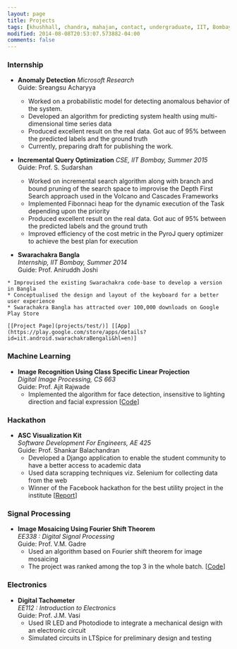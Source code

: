 ```yaml
---
layout: page
title: Projects
tags: [khushhall, chandra, mahajan, contact, undergraduate, IIT, Bombay, Microsoft Research]
modified: 2014-08-08T20:53:07.573882-04:00
comments: false
---
```


<!-- My interests broadly lie in the fields of computer vision, image processing, machine learning and natural language processing.
I recently got interested in understanding the semantic relatedness of words better with the help of vision.
Such a multi-modal analysis allows us to learn complementary semantics from both text and vision.

### Publications
1. **Satwik Kottur**\*, Ramakrishna Vedantam\*, Jos&eacute; M. F. Moura, Devi Parikh  
\* equal contribution  
[Visual Word2vec (vis-w2v): Learning Visually grounded Word Embeddings Using Abstract Scenes]()  
*IEEE Conference on Computer Vision and Pattern Recognition (CVPR), 2016.*  
[Project Page] [[ArXiv](http://arxiv.org/abs/1511.07067)]

2. Manzil Zaheer, Micheal Wick, **Satwik Kottur**, Jean-Baptiste Tristan  
[Comparing Gibbs, EM and SEM for MAP Inference in Mixture Models]()  
*OPT: NIPS Workshop on Optimization for Machine Learning, 2015.*  
[[Paper](/reports/NIPSW-SEM-2015.pdf){:target="_blank"}]

3. Evgeny Toropov, Liangyan Gui, Shanghang Zhang, **Satwik Kottur**, Jos&eacute; M. F. Moura  
[Traffic Flow from a Low Frame Rate City Camera]()  
*Big Data Processing and Analysis (special session) in IEEE International Conference on Image Processing (ICIP), 2015.*  
[[Paper](/reports/ICIP-2015.pdf){:target="_blank"}]

----- -->

### Internship

* **Anomaly Detection** 
*Microsoft Research*  
Guide: Sreangsu Acharyya
	* Worked on a probabilistic model for detecting anomalous behavior of the system.
	* Developed an algorithm for predicting system health using multi-dimensional time series data
	* Produced excellent result on the real data. Got auc of 95% between the predicted labels and the ground truth
	* Currently, preparing draft for publishing the work.


* **Incremental Query Optimization** 
*CSE, IIT Bombay, Summer 2015*  
Guide: Prof. S. Sudarshan
	* Worked on incremental search algorithm along with branch and bound pruning of the search space to improvise the Depth First Search approach used in the Volcano and Cascades Frameworks
	* Implemented Fibonnaci heap for the dynamic execution of the Task depending upon the priority
	* Produced excellent result on the real data. Got auc of 95% between the predicted labels and the ground truth
	* Improved efficiency of the cost metric in the PyroJ query optimizer to achieve the best plan for execution


* **Swarachakra Bangla**  
*Internship, IIT Bombay, Summer 2014*  
Guide: Prof. Aniruddh Joshi  
<!-- **Description:** -->
	* Improvised the existing Swarachakra code-base to develop a version in Bangla
	* Conceptualised the design and layout of the keyboard for a better user experience
	* Swarachakra Bangla has attracted over 100,000 downloads on Google Play Store      

	[[Project Page](projects/test/)] [[App](https://play.google.com/store/apps/details?id=iit.android.swarachakraBengali&hl=en)]	

### Machine Learning

* **Image Recognition Using Class Specific Linear Projection**  
*Digital Image Processing, CS 663*  
Guide: Prof. Ajit Rajwade
	* Implemented the algorithm for face detection, insensitive to lighting direction and facial expression
	[[Code](http://homepages.iitb.ac.in/~khushhall/application-software-cell.pdf)] 



### Hackathon

* **ASC Visualization Kit**  
*Software Development For Engineers, AE 425*  
Guide: Prof. Shankar Balachandran 
	* Developed a Django application to enable the student community to have a better access to academic data
	* Used data scrapping techniques viz. Selenium for collecting data from the web
	* Winner of the Facebook hackathon for the best utility project in the institute
	[[Report](http://homepages.iitb.ac.in/~khushhall/application-software-cell.pdf)] 

### Signal Processing

* **Image Mosaicing Using Fourier Shift Theorem**  
*EE338 : Digital Signal Processing*  
Guide: Prof. V.M. Gadre
	* Used an algorithm based on Fourier shift theorem for image mosaicing
	* The project was ranked among the top 3 in the whole batch.
	[[Code](https://github.com/khushhallchandra/Image-Mosaicing)] 

### Electronics

* **Digital Tachometer**  
*EE112 : Introduction to Electronics*  
Guide: Prof. J.M. Vasi
	* Used IR LED and Photodiode to integrate a mechanical design with an electronic circuit
	* Simulated circuits in LTSpice for preliminary design and testing


<!-- * **Stochastic Expectation Maximization for Latent Variable Models**  
*Convex Optimization (10-725), Fall 2015*  
Instructor: Prof. Ryan Tibshirani  
**Abstract:**  
In this project, we want to implement and study a type of stochastic optimization. 
This optimization method based on expectation-maximization will be asynchronous & embarrassingly parallel and thus is useful for inference of latent variable models. 
The motivation for this stochastic optimization problem comes from a want to directly design a inference procedure from a "comptastical" (computational + statistical) perspective capable of leveraging modern computational resources like GPUs or cloud computing offering massive parallelism. 
We also find some interesting connection between stochastic expectation-maximization and stochastic gradient descent strengthening validity of proposed method.  
[[Report](/reports/F15-CO-Report.pdf){:target="_blank"}] [[Poster](/reports/F15-CO-Poster.pptx)]

* **Non-smooth Stochastic Optimization for MCMC**  
*Probabilistic Graphical Models (10-708), Spring 2015*  
Instructor: Prof. Eric Xing  
**Abstract:**  
How do we sample efficiently from the Bayesian Lasso in a high dimensional problem with a large dataset? Hybrid Monte Carlo (HMC) has grown in popularity because it enables more efficient exploration of the state space in high-dimensional problems.
Also, Stochastic Gradient-HMC has been proposed to enable application of HMC to large datasets. 
However, these methods apply to sampling from smooth energy functions only. We propose two ways of dealing with this: 
(1) SPG-HMC: Stochastic Proximal Gradient-HMC, to enable sampling from non-smooth energy functions without losing the benefits of stochasticity, and 
(2) Smoothing-SG-HMC. 
Further, we analyze its properties theoretically and empirically.  
[[Report](/reports/S15-PGM-Report.pdf){:target="_blank"}] [[Code](https://github.com/satwikkottur/StochasticMCMC)]

* **Movie Recommendation based on Collaborative Topic Modeling**  
*Machine Learning (10-701), Fall 2014*  
Instructor: Prof. Geoff Gordon and Prof. Aarti Singh  
**Abstract:**  
Traditional collaborative filtering relies on ratings provided by viewers in the movie-watching community to make recommendations to the user.
In this project, we attempt to combine this approach with probabilistic topic modeling techniques to make recommendations that consist not only of movies that are popular in the community, but also those that are similar in content to movies that the user has enjoyed in the past.  
[[Report](/reports/F14-ML-Report.pdf)] [[Poster](/reports/F14-ML-Poster.pdf)] [[Code](https://github.com/satwikkottur/MovieRecommend)]

* **Detecting Text in Natural Images**  
*Computer Vision (16-720), Fall 2014*  
Instructor: Prof. Martial Hebert  
**Abstract:**  
Intelligent systems often need to read text in their surroundings. 
There are multiple aspects that make this a challenging problem.
For instance, locating and identifying the part of image containing text is in itself difficult. 
We study a recent approach that uses stroke width transform, and analyse the success and failure cases to get a clearer understanding.  
[[Poster](/reports/F14-CV-Poster.pdf)] [[Code](https://github.com/satwikkottur/ImageTextDetector)]

<a id="static-vehicle-detection-and-analysis-in-aerial-imagery-using-depth"></a>

* **Static Vehicle Detection and Analysis in Aerial Imagery using Depth**  
*Internship at [IRIS](http://iris.usc.edu/iris.html), University of Southern California, Summer 2013*  
Guide: Prof. Gerard Medioni  
**Abstract:**  
This report proposes an approach to automatically detect static vehicles in an outdoor parking space using depth. 
The relevant 3D information is generated from a Digital Surface Model (DSM), which is a result of a novel and existing technique to solve camera pose estimation and dense reconstruction simultaneously. 
Validation using local 2D features, based on existing methods, is then done to ensure better detection rates. 
Further, performance of the detection system is evaluated by changing the internal parameterization of 3D model generation and the dependence is analyzed.  
[[Project Page](projects/aerial-vehicle/)] [[Report](/reports/VehicleDetection-Report.pdf)] [[Poster](/reports/VehicleDetection-Poster.pdf)]

<a id="human-activity-recognition"></a>  
 
* **Human Activity Recognition**  
*B.Tech project-I, IIT Bombay, Fall 2013*  
Guide: Prof. Subhasis Chaudhuri  
**Abstract:**  
Human activity recognition is gaining importance, not only in the view of security and surveillance but also due to psychological interests in understanding
the behavioral patterns of humans. 
This project is a study on various existing techniques that have been brought together to form a working pipeline to study human activity in social gatherings. 
Humans are first detected with Deformable part models and tracked as a feature point in 2.5D co-ordinate system using Lucas-Kanade algorithm. 
Linear cyclic pursuit model is then employed to predict short-term trajectory and understand behavior.  
[[Project Page](projects/human-activity/)] [[Report](/reports/HumanActivity-Report.pdf)] [[Poster](HumanActivity-Poster.pdf)]

<a id="autonomous-underwater-vehicle-auv-iitb"></a>  

* **Autonomous Underwater Vehicle (AUV-IITB)**  
*AUVSI and ONR''s International Robosub Competition, San Diego, USA*  
*Vision (Spring 2012 - Spring 2013)*  
Guides: Dr. Hemendra Arya and Dr. Leena Vachhani  
**Details:**  
Designing and developing an unmanned autonomous underwater vehicle (AUV) that localizes itself and performs realistic missions based on feedback from visual, inertial, acoustic and depth sensors using thrusters and pneumatic actuators.  
Matsya (sanskrit word for fish) is the AUV from IIT Bombay to participate in the International Robosub competition, San Diego which sees teams of different universities from countries all over the world.  
[[Project Page](projects/auv-iitb/)][[Journal Paper (2012)](/reports/IIT_Bombay_Journal_Paper_2012.pdf)] [[Journal Paper (2013)](/reports/IIT_Bombay_Journal_Paper_2013.pdf)]

<a id="parallel-simulation-of-verilog-hdl-designs"></a>  

* **Parallel Simulation of Verilog HDL designs**  
*Internship, IIT Bombay, Summer 2012*  
Guide: Prof. Sachin Patkar  
**Abstract:**  
Digital designs, before synthesis, are simulated on a computer platform to test their efficiency. Maximizing the performance and minimizing the overheads is, therefore, a vital area of research. The main focus of this work is to parallelize the simulation of single clock structural/behavior hardware designs without any time or resource conflict. Thus, resulting in a multi-fold in reduction in execution time. I was awarded **Undergraduate Research Award** ([URA 01](http://www.iitb.ac.in/newacadhome/urop.jsp)) for contribution to research at IIT Bombay.  
[[Project Page](projects/parallel-verilog/)] -->
